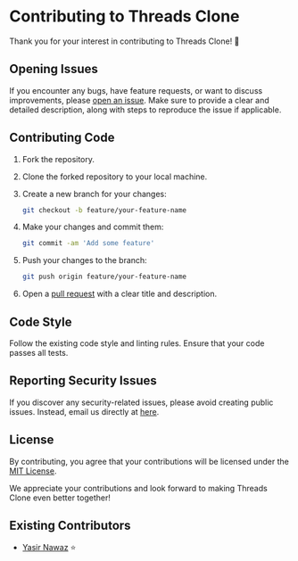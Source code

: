 # Contributing to Threads Clone

Thank you for your interest in contributing to Threads Clone! 🚀

## Opening Issues

If you encounter any bugs, have feature requests, or want to discuss improvements, please [open an issue](https://github.com/ZeeshanMukhtar1/Threads/issues). Make sure to provide a clear and detailed description, along with steps to reproduce the issue if applicable.

## Contributing Code

1. Fork the repository.
2. Clone the forked repository to your local machine.
3. Create a new branch for your changes:

   ```bash
   git checkout -b feature/your-feature-name
   ```

4. Make your changes and commit them:
   ```bash
   git commit -am 'Add some feature'
   ```
5. Push your changes to the branch:
   ```bash
   git push origin feature/your-feature-name
   ```
6. Open a [pull request](https://github.com/ZeeshanMukhtar1/Threads/pulls) with a clear title and description.

## Code Style

Follow the existing code style and linting rules. Ensure that your code passes all tests.

## Reporting Security Issues

If you discover any security-related issues, please avoid creating public issues. Instead, email us directly at [here](mailto:zeshanmukhtar878@gmail.com).

## License

By contributing, you agree that your contributions will be licensed under the [MIT License](LICENSE).

We appreciate your contributions and look forward to making Threads Clone even better together!

## Existing Contributors

- [Yasir Nawaz](https://github.com/yasir2002) ⭐
